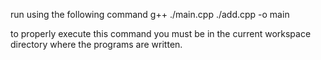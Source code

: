 run using the following command
g++ ./main.cpp ./add.cpp -o main

to properly execute this command you must be in the current workspace directory where the programs are written.
